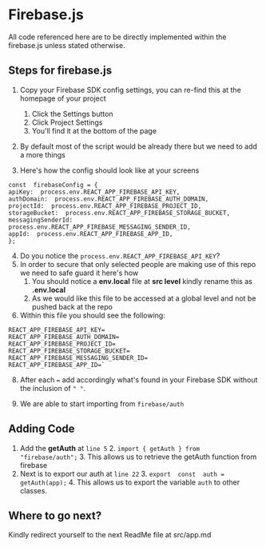 # Firebase.js
All code referenced here are to be directly implemented within the firebase.js unless stated otherwise.

## Steps for firebase.js

 1. Copy your Firebase SDK config settings, you can re-find this at the homepage of your project
	 1. Click the Settings button
	 2. Click Project Settings
	 3. You'll find it at the bottom of the page

 2. By default most of the script would be already there but we need to add a more things
 3.  Here's how the config should look like at your screens

    const  firebaseConfig = {
    apiKey:  process.env.REACT_APP_FIREBASE_API_KEY,
    authDomain:  process.env.REACT_APP_FIREBASE_AUTH_DOMAIN,
    projectId:  process.env.REACT_APP_FIREBASE_PROJECT_ID,
    storageBucket:  process.env.REACT_APP_FIREBASE_STORAGE_BUCKET,
    messagingSenderId:  process.env.REACT_APP_FIREBASE_MESSAGING_SENDER_ID,
    appId:  process.env.REACT_APP_FIREBASE_APP_ID,
    };

 4. Do you notice the `process.env.REACT_APP_FIREBASE_API_KEY`?
 5. In order to secure that only selected people are making use of this repo we need to safe guard it here's how
	 1. You should notice a **env.local** file at **src level** kindly rename this as **.env.local** 
	 2. As we would like this file to be accessed at a global level and not be pushed back at the repo
 6.  Within this file you should see the following:

    REACT_APP_FIREBASE_API_KEY=
    REACT_APP_FIREBASE_AUTH_DOMAIN=
    REACT_APP_FIREBASE_PROJECT_ID=
    REACT_APP_FIREBASE_STORAGE_BUCKET=
    REACT_APP_FIREBASE_MESSAGING_SENDER_ID=
    REACT_APP_FIREBASE_APP_ID=`

8. After each `=` add accordingly what's found in your Firebase SDK without the inclusion of `" "`.

9.  We are able to start importing from `firebase/auth`


## Adding Code

 1. Add the **getAuth** at `line 5`
		 2. `import { getAuth } from  "firebase/auth";`
		 3. This allows us to retrieve the getAuth function from firebase
 2.  Next is to export our auth at `line 22`
		 3. `export  const  auth = getAuth(app);`
		 4. This allows us to export the variable `auth` to other classes.

## Where to go next?

Kindly redirect yourself to the next ReadMe file at src/app.md
